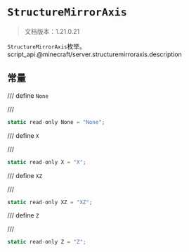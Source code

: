 # `StructureMirrorAxis`

> 文档版本：1.21.0.21

`StructureMirrorAxis`枚举。script_api.@minecraft/server.structuremirroraxis.description

## 常量

/// define
`None`


///

```js
static read-only None = "None";
```


/// define
`X`


///

```js
static read-only X = "X";
```


/// define
`XZ`


///

```js
static read-only XZ = "XZ";
```


/// define
`Z`


///

```js
static read-only Z = "Z";
```

